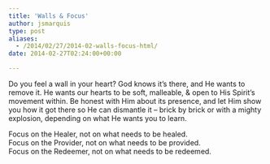 ```yaml
---
title: 'Walls & Focus'
author: jsmarquis
type: post
aliases:
  - /2014/02/27/2014-02-walls-focus-html/
date: 2014-02-27T02:24:00+00:00

---
```

Do you feel a wall in your heart? God knows it&#8217;s there, and He wants to remove it. He wants our hearts to be soft, malleable, & open to His Spirit&#8217;s movement within. Be honest with Him about its presence, and let Him show you how it got there so He can dismantle it &#8211; brick by brick or with a mighty explosion, depending on what He wants you to learn.

Focus on the Healer, not on what needs to be healed.  
Focus on the Provider, not on what needs to be provided.  
Focus on the Redeemer, not on what needs to be redeemed.